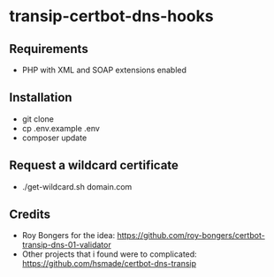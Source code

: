 # transip-certbot-dns-hooks

Requirements
------------
* PHP with XML and SOAP extensions enabled

Installation
------------
* git clone
* cp .env.example .env
* composer update

Request a wildcard certificate
------------
* ./get-wildcard.sh domain.com

Credits
------------
* Roy Bongers for the idea: https://github.com/roy-bongers/certbot-transip-dns-01-validator
* Other projects that i found were to complicated: https://github.com/hsmade/certbot-dns-transip 